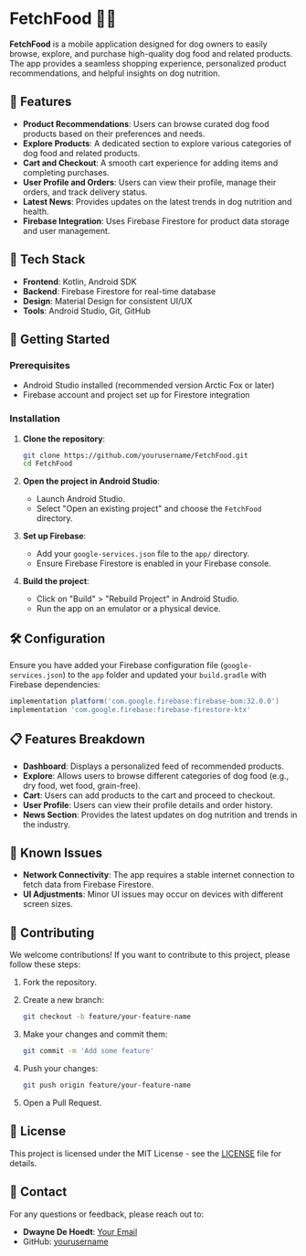 # FetchFood 🐶🍖

**FetchFood** is a mobile application designed for dog owners to easily browse, explore, and purchase high-quality dog food and related products. The app provides a seamless shopping experience, personalized product recommendations, and helpful insights on dog nutrition.

## 📱 Features

- **Product Recommendations**: Users can browse curated dog food products based on their preferences and needs.
- **Explore Products**: A dedicated section to explore various categories of dog food and related products.
- **Cart and Checkout**: A smooth cart experience for adding items and completing purchases.
- **User Profile and Orders**: Users can view their profile, manage their orders, and track delivery status.
- **Latest News**: Provides updates on the latest trends in dog nutrition and health.
- **Firebase Integration**: Uses Firebase Firestore for product data storage and user management.

## 🔧 Tech Stack

- **Frontend**: Kotlin, Android SDK
- **Backend**: Firebase Firestore for real-time database
- **Design**: Material Design for consistent UI/UX
- **Tools**: Android Studio, Git, GitHub



## 🚀 Getting Started

### Prerequisites

- Android Studio installed (recommended version Arctic Fox or later)
- Firebase account and project set up for Firestore integration

### Installation

1. **Clone the repository**:

   ```bash
   git clone https://github.com/yourusername/FetchFood.git
   cd FetchFood
   ```

2. **Open the project in Android Studio**:
   - Launch Android Studio.
   - Select "Open an existing project" and choose the `FetchFood` directory.

3. **Set up Firebase**:
   - Add your `google-services.json` file to the `app/` directory.
   - Ensure Firebase Firestore is enabled in your Firebase console.

4. **Build the project**:
   - Click on "Build" > "Rebuild Project" in Android Studio.
   - Run the app on an emulator or a physical device.

## 🛠 Configuration

Ensure you have added your Firebase configuration file (`google-services.json`) to the `app` folder and updated your `build.gradle` with Firebase dependencies:

```gradle
implementation platform('com.google.firebase:firebase-bom:32.0.0')
implementation 'com.google.firebase:firebase-firestore-ktx'
```

## 📋 Features Breakdown

- **Dashboard**: Displays a personalized feed of recommended products.
- **Explore**: Allows users to browse different categories of dog food (e.g., dry food, wet food, grain-free).
- **Cart**: Users can add products to the cart and proceed to checkout.
- **User Profile**: Users can view their profile details and order history.
- **News Section**: Provides the latest updates on dog nutrition and trends in the industry.

## 🐞 Known Issues

- **Network Connectivity**: The app requires a stable internet connection to fetch data from Firebase Firestore.
- **UI Adjustments**: Minor UI issues may occur on devices with different screen sizes.

## 🤝 Contributing

We welcome contributions! If you want to contribute to this project, please follow these steps:

1. Fork the repository.
2. Create a new branch:

   ```bash
   git checkout -b feature/your-feature-name
   ```

3. Make your changes and commit them:

   ```bash
   git commit -m 'Add some feature'
   ```

4. Push your changes:

   ```bash
   git push origin feature/your-feature-name
   ```

5. Open a Pull Request.

## 📝 License

This project is licensed under the MIT License - see the [LICENSE](LICENSE) file for details.

## 💬 Contact

For any questions or feedback, please reach out to:

- **Dwayne De Hoedt**: [Your Email](mailto:dwaynedehoedt@gmail.com)
- GitHub: [yourusername](https://github.com/rdwaynedehoedt)
```
